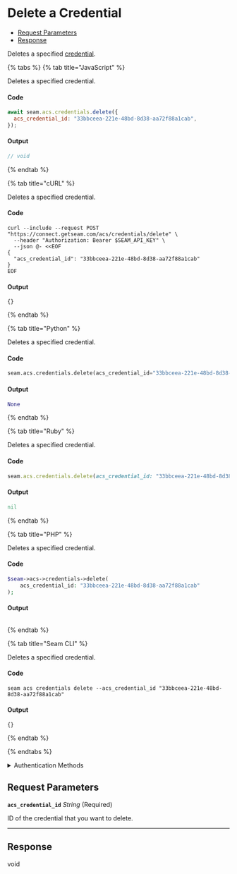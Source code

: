 # Delete a Credential

- [Request Parameters](#request-parameters)
- [Response](#response)

Deletes a specified [credential](../../../capability-guides/access-systems/managing-credentials.md).


{% tabs %}
{% tab title="JavaScript" %}

Deletes a specified credential.

#### Code

```javascript
await seam.acs.credentials.delete({
  acs_credential_id: "33bbceea-221e-48bd-8d38-aa72f88a1cab",
});
```

#### Output

```javascript
// void
```
{% endtab %}

{% tab title="cURL" %}

Deletes a specified credential.

#### Code

```curl
curl --include --request POST "https://connect.getseam.com/acs/credentials/delete" \
  --header "Authorization: Bearer $SEAM_API_KEY" \
  --json @- <<EOF
{
  "acs_credential_id": "33bbceea-221e-48bd-8d38-aa72f88a1cab"
}
EOF
```

#### Output

```curl
{}
```
{% endtab %}

{% tab title="Python" %}

Deletes a specified credential.

#### Code

```python
seam.acs.credentials.delete(acs_credential_id="33bbceea-221e-48bd-8d38-aa72f88a1cab")
```

#### Output

```python
None
```
{% endtab %}

{% tab title="Ruby" %}

Deletes a specified credential.

#### Code

```ruby
seam.acs.credentials.delete(acs_credential_id: "33bbceea-221e-48bd-8d38-aa72f88a1cab")
```

#### Output

```ruby
nil
```
{% endtab %}

{% tab title="PHP" %}

Deletes a specified credential.

#### Code

```php
$seam->acs->credentials->delete(
    acs_credential_id: "33bbceea-221e-48bd-8d38-aa72f88a1cab"
);
```

#### Output

```php

```
{% endtab %}

{% tab title="Seam CLI" %}

Deletes a specified credential.

#### Code

```seam_cli
seam acs credentials delete --acs_credential_id "33bbceea-221e-48bd-8d38-aa72f88a1cab"
```

#### Output

```seam_cli
{}
```
{% endtab %}

{% endtabs %}


<details>

<summary>Authentication Methods</summary>

- API key
- Personal access token
  <br>Must also include the `seam-workspace` header in the request.

To learn more, see [Authentication](https://docs.seam.co/latest/api/authentication).
</details>

## Request Parameters

**`acs_credential_id`** *String* (Required)

ID of the credential that you want to delete.

---


## Response

void

